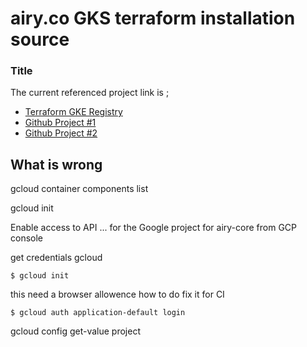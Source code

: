 # airy.co GKS terraform installation source

### Title

The current referenced project link is ; 


- [Terraform GKE Registry](https://registry.terraform.io/providers/hashicorp/google/latest/docs/resources/container_cluster)
- [Github Project #1](https://github.com/hashicorp/learn-terraform-provision-gke-cluster)
- [Github Project #2](https://github.com/terraform-google-modules/terraform-google-kubernetes-engine)

## What is wrong


gcloud  container components  list 

gcloud init

Enable access to API ... for the  Google project for airy-core from GCP console


get  credentials gcloud

```
$ gcloud init
```

this need a browser allowence how to do fix it for CI
```
$ gcloud auth application-default login
```
gcloud config get-value project
